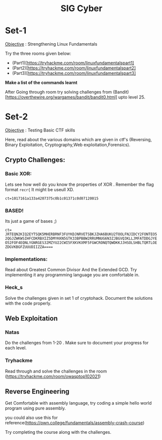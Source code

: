 <p align="center">
<!-- 
<a href="https://aseam.acm.org/">
    <img src="" alt="Logo" width=30%>
  </a>
-->
  <h1 align="center">SIG Cyber</h1>
</p>


# Set-1

<u>Objective</u> : Strengthening Linux Fundamentals

Try the three rooms given below:
- (Part1)[https://tryhackme.com/room/linuxfundamentalspart1]
- (Part2)[https://tryhackme.com/room/linuxfundamentalspart2]
- (Part3)[https://tryhackme.com/room/linuxfundamentalspart3]

**Make a list of the commands learnt**

After Going through room try solving challenges from (Bandit)[https://overthewire.org/wargames/bandit/bandit0.html] upto level 25.


# Set-2

<u>Objective</u> : Testing Basic CTF skills

Here, read about the various domains which are given in ctf's (Reversing, Binary Exploitation, Cryptography,Web exploitation,Forensics).


## Crypto Challenges:

### Basic XOR:

Lets see how well do you know the properties of XOR . Remember the flag format ```recr{``` It might be useull XD.

```ct=1017161a133a4207375c0b1c01371c0d07120015```


### BASED!

Its just a game of bases ;)

```ct= JRTEQN2KIQ2EYTSQK5MHERBRNF3FUYKDJNRVETSBKJZHA6BUKU2TOOLFNJIDCY2FONTEO52QGJZWKWSIHFCDKRBXIZ5DMYKKN5GTK33BPBBW2RRUMNUG6N3ZJBGVQ3KLLJMFATDDGJYEO52FOF4EQNLYGNRGES32MZYU22CWI5FXKVKXMF5FGWCRONQTQWDKKJJHSOLSHBLTQRTLOEZDGVKBGFZUUUDIIZZA==== ```


### Implementations:

Read about Greatest Common Divisor And the Extended GCD. Try implementing it any programming language you are comfortable in.

### Heck_s
Solve the challenges given in set 1 of cryptohack. Document the solutions with the code properly.

## Web Exploitation

### Natas
Do the challenges from 1-20 . Make sure to document your progress for each level.

### Tryhackme
Read through and solve the challenges in the room (https://tryhackme.com/room/owasptop102021)




## Reverse Engineering

Get Comfortable with assembly language, try coding a simple hello world program using pure assembly.

you could also use this for reference(https://pwn.college/fundamentals/assembly-crash-course)

Try completing the course along with the challenges.

 
